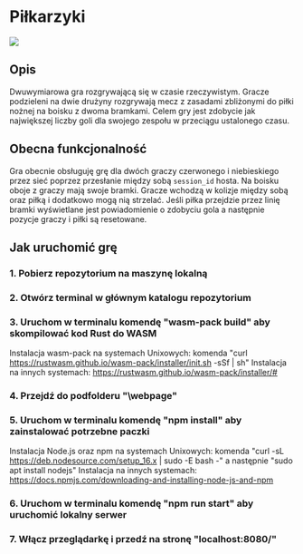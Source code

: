 # Piłkarzyki
![](https://i.imgur.com/ZDKIK3I.png)
## Opis
Dwuwymiarowa gra rozgrywającą się w czasie rzeczywistym. Gracze podzieleni na dwie drużyny rozgrywają mecz z zasadami zbliżonymi do piłki nożnej na boisku z dwoma bramkami. Celem gry jest zdobycie jak największej liczby goli dla swojego zespołu w przeciągu ustalonego czasu.

## Obecna funkcjonalność
Gra obecnie obsługuję grę dla dwóch graczy czerwonego i niebieskiego przez sieć poprzez przesłanie między sobą `session_id` hosta. Na boisku oboje z graczy mają swoje bramki. Gracze wchodzą w kolizje między sobą oraz piłką i dodatkowo mogą nią strzelać. Jeśli piłka przejdzie przez linię bramki wyświetlane jest powiadomienie o zdobyciu gola a następnie pozycje graczy i piłki są resetowane.

## Jak uruchomić grę

### 1. Pobierz repozytorium na maszynę lokalną
### 2. Otwórz terminal w głównym katalogu repozytorium
### 3. Uruchom w terminalu komendę "wasm-pack build" aby skompilować kod Rust do WASM
Instalacja wasm-pack na systemach Unixowych: komenda "curl https://rustwasm.github.io/wasm-pack/installer/init.sh -sSf | sh"
Instalacja na innych systemach: https://rustwasm.github.io/wasm-pack/installer/#
### 4. Przejdź do podfolderu "\webpage"
### 5. Uruchom w terminalu komendę "npm install" aby zainstalować potrzebne paczki
Instalacja Node.js oraz npm na systemach Unixowych: komenda "curl -sL https://deb.nodesource.com/setup_16.x | sudo -E bash -" a następnie "sudo apt install nodejs"
Instalacja na innych systemach: https://docs.npmjs.com/downloading-and-installing-node-js-and-npm
### 6. Uruchom w terminalu komendę "npm run start" aby uruchomić lokalny serwer
### 7. Włącz przeglądarkę i przedź na stronę "localhost:8080/"
